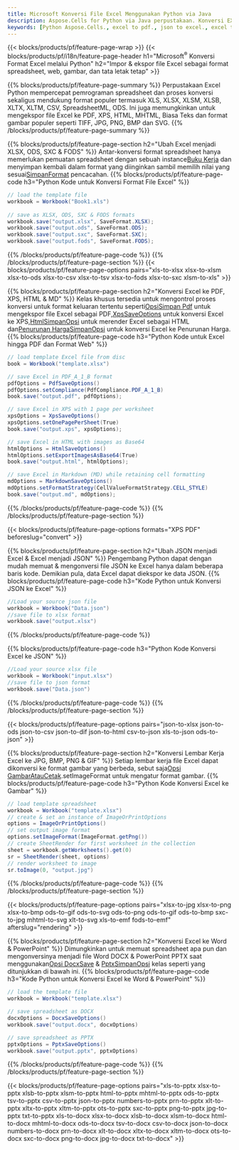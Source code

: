 ```yaml
---
title: Microsoft Konversi File Excel Menggunakan Python via Java
description: Aspose.Cells for Python via Java perpustakaan. Konversi EXCEL, JSON, PDF, XML, HTML, TXT, TSV, CSV, SQL dan format lainnya hanya dengan beberapa baris kode Python.
keywords: [Python Aspose.Cells., excel to pdf., json to excel., excel to json., csv to json., json to html., xml to excel and Convert files between various formats in Python]
---
```

{{< blocks/products/pf/feature-page-wrap >}}
{{< blocks/products/pf/i18n/feature-page-header h1="Microsoft<sup>&reg;</sup> Konversi Format Excel melalui Python" h2="Impor & ekspor file Excel sebagai format spreadsheet, web, gambar, dan tata letak tetap" >}}

{{% blocks/products/pf/feature-page-summary %}}
Perpustakaan Excel Python mempercepat pemrograman spreadsheet dan proses konversi sekaligus mendukung format populer termasuk XLS, XLSX, XLSM, XLSB, XLTX, XLTM, CSV, SpreadsheetML, ODS. Ini juga memungkinkan untuk mengekspor file Excel ke PDF, XPS, HTML, MHTML, Biasa Teks dan format gambar populer seperti TIFF, JPG, PNG, BMP dan SVG.
{{% /blocks/products/pf/feature-page-summary %}}

{{% blocks/products/pf/feature-page-section h2="Ubah Excel menjadi XLSX, ODS, SXC & FODS" %}}
 Antar-konversi format spreadsheet hanya memerlukan pemuatan spreadsheet dengan sebuah instance[Buku Kerja](https://reference.aspose.com/cells/python/asposecells.api/Workbook) dan menyimpan kembali dalam format yang diinginkan sambil memilih nilai yang sesuai[SimpanFormat](https://reference.aspose.com/cells/python/asposecells.api/saveformat) pencacahan.
{{% blocks/products/pf/feature-page-code h3="Python Kode untuk Konversi Format File Excel" %}}

```cs
// load the template file
workbook = Workbook("Book1.xls")
  
// save as XLSX, ODS, SXC & FODS formats
workbook.save("output.xlsx", SaveFormat.XLSX);
workbook.save("output.ods", SaveFormat.ODS);
workbook.save("output.sxc", SaveFormat.SXC);
workbook.save("output.fods", SaveFormat.FODS);
```
{{% /blocks/products/pf/feature-page-code %}}
{{% /blocks/products/pf/feature-page-section %}}
{{< blocks/products/pf/feature-page-options pairs="xls-to-xlsx xlsx-to-xlsm xlsx-to-ods xlsx-to-csv xlsx-to-tsv xlsx-to-fods xlsx-to-sxc xlsm-to-xls" >}}


{{% blocks/products/pf/feature-page-section h2="Konversi Excel ke PDF, XPS, HTML & MD" %}}
 Kelas khusus tersedia untuk mengontrol proses konversi untuk format keluaran tertentu seperti[OpsiSimpan Pdf](https://reference.aspose.com/cells/python/asposecells.api/PdfSaveOptions) untuk mengekspor file Excel sebagai PDF,[XpsSaveOptions](https://reference.aspose.com/cells/python/asposecells.api/XpsSaveOptions) untuk konversi Excel ke XPS,[HtmlSimpanOpsi](https://reference.aspose.com/cells/python/asposecells.api/HtmlSaveOptions) untuk merender Excel sebagai HTML dan[Penurunan HargaSimpanOpsi](https://reference.aspose.com/cells/python/asposecells.api/MarkdownSaveOptions) untuk konversi Excel ke Penurunan Harga.
{{% blocks/products/pf/feature-page-code h3="Python Kode untuk Excel hingga PDF dan Format Web" %}}

```cs
// load template Excel file from disc
book = Workbook("template.xlsx")

// save Excel in PDF_A_1_B format
pdfOptions = PdfSaveOptions()
pdfOptions.setCompliance(PdfCompliance.PDF_A_1_B)
book.save("output.pdf", pdfOptions);

// save Excel in XPS with 1 page per worksheet
xpsOptions = XpsSaveOptions()
xpsOptions.setOnePagePerSheet(True)
book.save("output.xps", xpsOptions);

// save Excel in HTML with images as Base64
htmlOptions = HtmlSaveOptions()
htmlOptions.setExportImagesAsBase64(True)
book.save("output.html", htmlOptions);

// save Excel in Markdown (MD) while retaining cell formatting
mdOptions = MarkdownSaveOptions()
mdOptions.setFormatStrategy(CellValueFormatStrategy.CELL_STYLE)
book.save("output.md", mdOptions);
```
{{% /blocks/products/pf/feature-page-code %}}
{{% /blocks/products/pf/feature-page-section %}}

{{< blocks/products/pf/feature-page-options formats="XPS PDF" beforeslug="convert" >}}

{{% blocks/products/pf/feature-page-section h2="Ubah JSON menjadi Excel & Excel menjadi JSON" %}}
Pengembang Python dapat dengan mudah memuat & mengonversi file JSON ke Excel hanya dalam beberapa baris kode. Demikian pula, data Excel dapat diekspor ke data JSON.
{{% blocks/products/pf/feature-page-code h3="Kode Python untuk Konversi JSON ke Excel" %}}
```cs
//Load your source json file
workbook = Workbook("Data.json")
//save file to xlsx format
workbook.save("output.xlsx")
```
{{% /blocks/products/pf/feature-page-code %}}

{{% blocks/products/pf/feature-page-code h3="Python Kode Konversi Excel ke JSON" %}}
```cs
//Load your source xlsx file
workbook = Workbook("input.xlsx")
//save file to json format
workbook.save("Data.json")
```
{{% /blocks/products/pf/feature-page-code %}}
{{% /blocks/products/pf/feature-page-section %}}

{{< blocks/products/pf/feature-page-options pairs="json-to-xlsx json-to-ods json-to-csv json-to-dif json-to-html csv-to-json xls-to-json ods-to-json" >}}

{{% blocks/products/pf/feature-page-section h2="Konversi Lembar Kerja Excel ke JPG, BMP, PNG & GIF" %}}
 Setiap lembar kerja file Excel dapat dikonversi ke format gambar yang berbeda, sebut saja[Opsi GambarAtauCetak](https://reference.aspose.com/cells/python/asposecells.api/ImageOrPrintOptions).setImageFormat untuk mengatur format gambar.
{{% blocks/products/pf/feature-page-code h3="Python Kode Konversi Excel ke Gambar" %}}
```cs
// load template spreadsheet
workbook = Workbook("template.xlsx")
// create & set an instance of ImageOrPrintOptions
options = ImageOrPrintOptions()
// set output image format
options.setImageFormat(ImageFormat.getPng())
// create SheetRender for first worksheet in the collection
sheet = workbook.getWorksheets().get(0)
sr = SheetRender(sheet, options)
// render worksheet to image
sr.toImage(0, "output.jpg")
```
{{% /blocks/products/pf/feature-page-code %}}
{{% /blocks/products/pf/feature-page-section %}}

{{< blocks/products/pf/feature-page-options pairs="xlsx-to-jpg xlsx-to-png xlsx-to-bmp ods-to-gif ods-to-svg ods-to-png ods-to-gif ods-to-bmp sxc-to-jpg mhtml-to-svg xlt-to-svg xls-to-emf fods-to-emf" afterslug="rendering" >}}

{{% blocks/products/pf/feature-page-section h2="Konversi Excel ke Word & PowerPoint" %}}
Dimungkinkan untuk memuat spreadsheet apa pun dan mengonversinya menjadi file Word DOCX & PowerPoint PPTX saat menggunakan[Opsi DocxSave](https://reference.aspose.com/cells/python/asposecells.api/DocxSaveOptions) & [PptxSimpanOpsi](https://reference.aspose.com/cells/python/asposecells.api/PptxSaveOptions) kelas seperti yang ditunjukkan di bawah ini.
{{% blocks/products/pf/feature-page-code h3="Kode Python untuk Konversi Excel ke Word & PowerPoint" %}}
```cs
// load the template file
workbook = Workbook("template.xlsx")

// save spreadsheet as DOCX
docxOptions = DocxSaveOptions()
workbook.save("output.docx", docxOptions)

// save spreadsheet as PPTX
pptxOptions = PptxSaveOptions()
workbook.save("output.pptx", pptxOptions)
```
{{% /blocks/products/pf/feature-page-code %}}
{{% /blocks/products/pf/feature-page-section %}}

{{< blocks/products/pf/feature-page-options pairs="xls-to-pptx xlsx-to-pptx xlsb-to-pptx xlsm-to-pptx html-to-pptx mhtml-to-pptx ods-to-pptx tsv-to-pptx csv-to-pptx json-to-pptx numbers-to-pptx prn-to-pptx xlt-to-pptx xltx-to-pptx xltm-to-pptx ots-to-pptx sxc-to-pptx png-to-pptx jpg-to-pptx txt-to-pptx xls-to-docx xlsx-to-docx xlsb-to-docx xlsm-to-docx html-to-docx mhtml-to-docx ods-to-docx tsv-to-docx csv-to-docx json-to-docx numbers-to-docx prn-to-docx xlt-to-docx xltx-to-docx xltm-to-docx ots-to-docx sxc-to-docx png-to-docx jpg-to-docx txt-to-docx" >}}
